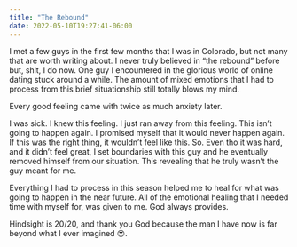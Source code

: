 ```yaml
---
title: "The Rebound"
date: 2022-05-10T19:27:41-06:00
---
```


I met a few guys in the first few months that I was in Colorado, but not many that are worth writing about. I never truly believed in “the rebound” before but, shit, I do now. One guy I encountered in the glorious world of online dating stuck around a while. The amount of mixed emotions that I had to process from this brief situationship still totally blows my mind. 

Every good feeling came with twice as much anxiety later. 

I was sick. 
I knew this feeling. 
I just ran away from this feeling.
This isn’t going to happen again.
 I promised myself that it would never happen again. 
If this was the right thing, it wouldn’t feel like this. 
So.
Even tho it was hard, and it didn’t feel great, I set boundaries with this guy and he eventually removed himself from our situation. This revealing that he truly wasn’t the guy meant for me. 


Everything I had to process in this season helped me to heal for what was going to happen in the near future. All of the emotional healing that I needed time with myself for, was given to me. God always provides. 

Hindsight is 20/20, and thank you God because the man I have now is far beyond what I ever imagined 😍. 